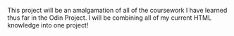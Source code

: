 This project will be an amalgamation of all of the coursework I have learned thus far in the Odin Project. I will be combining all of my current HTML knowledge into one project!
